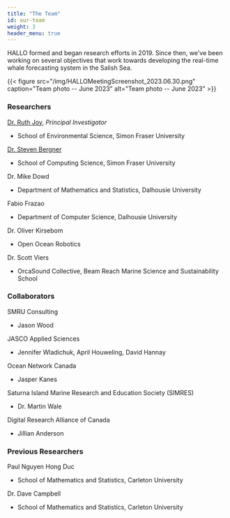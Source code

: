 ```yaml
---
title: "The Team"
id: our-team
weight: 3
header_menu: true
---
```


HALLO formed and began research efforts in 2019. Since then, we've been working on several objectives that work towards developing the real-time whale forecasting system in the Salish Sea.

{{< figure src="/img/HALLOMeetingScreenshot_2023.06.30.png" caption="Team photo -- June 2023" alt="Team photo -- June 2023" >}}

### Researchers

[Dr. Ruth Joy](https://www.sfu.ca/~rjoy), *Principal Investigator*
* School of Environmental Science, Simon Fraser University

[Dr. Steven Bergner](https://www.sfu.ca/computing/people/faculty/stevenbergner.html)
* School of Computing Science, Simon Fraser University

Dr. Mike Dowd
* Department of Mathematics and Statistics, Dalhousie University

Fabio Frazao
* Department of Computer Science, Dalhousie University

Dr. Oliver Kirsebom
* Open Ocean Robotics

Dr. Scott Viers
* OrcaSound Collective, Beam Reach Marine Science and Sustainability School


### Collaborators

SMRU Consulting
* Jason Wood

JASCO Applied Sciences
* Jennifer Wladichuk, April Houweling, David Hannay

Ocean Network Canada
* Jasper Kanes

Saturna Island Marine Research and Education Society (SIMRES)
* Dr. Martin Wale

Digital Research Alliance of Canada
* Jillian Anderson



### Previous Researchers

Paul Nguyen Hong Duc
* School of Mathematics and Statistics, Carleton University

Dr. Dave Campbell
* School of Mathematics and Statistics, Carleton University
